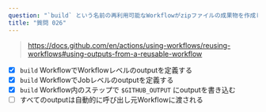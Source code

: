 ```yaml
---
question: "`build` という名前の再利用可能なWorkflowがzipファイルの成果物を作成します。`build` Workflowを呼び出す呼び出し元Workflowにzipファイルの場所を渡すにはどうしますか？（3つ選択）"
title: "質問 026"
---
```


> https://docs.github.com/en/actions/using-workflows/reusing-workflows#using-outputs-from-a-reusable-workflow

- [x] `build` WorkflowでWorkflowレベルのoutputを定義する
- [x] `build` WorkflowでJobレベルのoutputを定義する
- [x] `build` Workflow内のステップで `$GITHUB_OUTPUT` にoutputを書き込む
- [ ] すべてのoutputは自動的に呼び出し元Workflowに渡される
